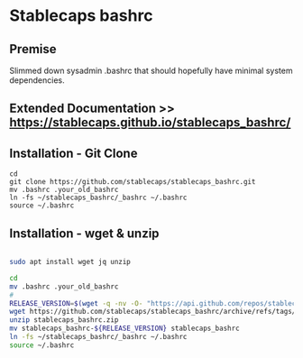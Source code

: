# Stablecaps bashrc

## Premise
Slimmed down sysadmin .bashrc that should hopefully have minimal system dependencies.

## Extended Documentation >> https://stablecaps.github.io/stablecaps_bashrc/

## Installation - Git Clone
```
cd
git clone https://github.com/stablecaps/stablecaps_bashrc.git
mv .bashrc .your_old_bashrc
ln -fs ~/stablecaps_bashrc/_bashrc ~/.bashrc
source ~/.bashrc
```

## Installation - wget & unzip
```sh

sudo apt install wget jq unzip

cd
mv .bashrc .your_old_bashrc
#
RELEASE_VERSION=$(wget -q -nv -O- "https://api.github.com/repos/stablecaps/stablecaps_bashrc/releases/latest" | jq '.tag_name' | sed 's|v||g' | sed 's|"||g')
wget https://github.com/stablecaps/stablecaps_bashrc/archive/refs/tags/v${RELEASE_VERSION}.zip -O stablecaps_bashrc.zip
unzip stablecaps_bashrc.zip
mv stablecaps_bashrc-${RELEASE_VERSION} stablecaps_bashrc
ln -fs ~/stablecaps_bashrc/_bashrc ~/.bashrc
source ~/.bashrc
```
